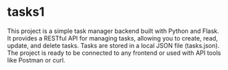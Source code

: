 # tasks1
This project is a simple task manager backend built with Python and Flask. It provides a RESTful API for managing tasks, allowing you to create, read, update, and delete tasks. Tasks are stored in a local JSON file (tasks.json). The project is ready to be connected to any frontend or used with API tools like Postman or curl.
